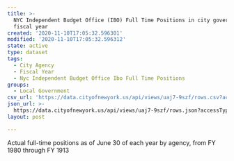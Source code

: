 ```yaml
---
title: >-
  NYC Independent Budget Office (IBO) Full Time Positions in city government, by
  fiscal year
created: '2020-11-10T17:05:32.596301'
modified: '2020-11-10T17:05:32.596312'
state: active
type: dataset
tags:
  - City Agency
  - Fiscal Year
  - Nyc Independent Budget Office Ibo Full Time Positions
groups:
  - Local Government
csv_url: 'https://data.cityofnewyork.us/api/views/uaj7-9szf/rows.csv?accessType=DOWNLOAD'
json_url: >-
  https://data.cityofnewyork.us/api/views/uaj7-9szf/rows.json?accessType=DOWNLOAD
layout: post

---
```

Actual full-time positions as of June 30 of each year by agency, from FY 1980 through FY 1913
